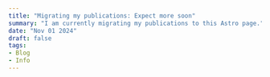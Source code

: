 ```yaml
---
title: "Migrating my publications: Expect more soon"
summary: "I am currently migrating my publications to this Astro page."
date: "Nov 01 2024"
draft: false
tags:
- Blog
- Info
---
```

